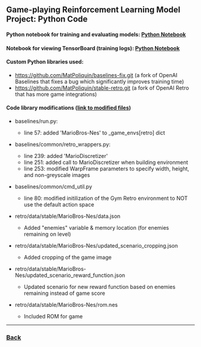 ## Game-playing Reinforcement Learning Model Project: Python Code

#### Python notebook for training and evaluating models: <a href="https://github.com/zstrathe/zstrathe.github.io/blob/master/code/cis730/cis730_baselines.ipynb">Python Notebook</a>

#### Notebook for viewing TensorBoard (training logs): <a href="https://github.com/zstrathe/zstrathe.github.io/blob/master/code/cis730/cis730_tensorboard.ipynb">Python Notebook</a>

#### Custom Python libraries used:
- <a href="https://github.com/MatPoliquin/baselines-fix.git">https://github.com/MatPoliquin/baselines-fix.git</a> (a fork of OpenAI Baselines that fixes a bug which significantly improves training time)
- <a href="https://github.com/MatPoliquin/stable-retro.git">https://github.com/MatPoliquin/stable-retro.git</a> (a fork of OpenAI Retro that has more game integrations)

#### Code library modifications (<a href="https://github.com/zstrathe/zstrathe.github.io/tree/master/code/cis730/Modified%20Files">link to modified files</a>)
- baselines/run.py: 
    - line 57: added 'MarioBros-Nes' to _game_envs[retro] dict

- baselines/common/retro_wrappers.py:
  -	line 239: added 'MarioDiscretizer'
  -	line 251: added call to MarioDiscretizer when building environment
  -	line 253: modified WarpFrame parameters to specify width, height, and non-greyscale images

- baselines/common/cmd_util.py
  -	line 80: modified initilization of the Gym Retro environment to NOT use the default action space

- retro/data/stable/MarioBros-Nes/data.json
  -	Added "enemies" variable & memory location (for enemies remaining on level)

- retro/data/stable/MarioBros-Nes/updated_scenario_cropping.json
  - Added cropping of the game image

- retro/data/stable/MarioBros-Nes/updated_scenario_reward_function.json
  - Updated scenario for new reward function based on enemies remaining instead of game score

- retro/data/stable/MarioBros-Nes/rom.nes
  - Included ROM for game


---

<h3><a href="/">Back</a></h3>
